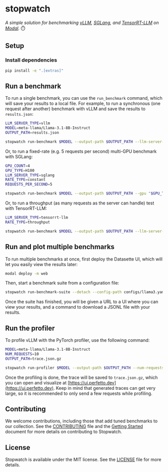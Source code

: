 # stopwatch

_A simple solution for benchmarking [vLLM](https://docs.vllm.ai/en/latest/), [SGLang](https://docs.sglang.ai/), and [TensorRT-LLM](https://github.com/NVIDIA/TensorRT-LLM) on [Modal](https://modal.com/)._ ⏱️

## Setup

### Install dependencies

```bash
pip install -e ".[extras]"
```

## Run a benchmark

To run a single benchmark, you can use the `run_benchmark` command, which will save your results to a local file.
For example, to run a synchronous (one request after another) benchmark with vLLM and save the results to `results.json`:

```bash
LLM_SERVER_TYPE=vllm
MODEL=meta-llama/Llama-3.1-8B-Instruct
OUTPUT_PATH=results.json

stopwatch run-benchmark $MODEL --output-path $OUTPUT_PATH --llm-server-type $LLM_SERVER_TYPE
```

Or, to run a fixed-rate (e.g. 5 requests per second) multi-GPU benchmark with SGLang:

```bash
GPU_COUNT=4
GPU_TYPE=H100
LLM_SERVER_TYPE=sglang
RATE_TYPE=constant
REQUESTS_PER_SECOND=5

stopwatch run-benchmark $MODEL --output-path $OUTPUT_PATH --gpu "$GPU_TYPE:$GPU_COUNT" --model $MODEL --llm-server-type $LLM_SERVER_TYPE --rate-type $RATE_TYPE --rate $REQUESTS_PER_SECOND --llm-server-config "{\"extra_args\": [\"--tp-size\", \"$GPU_COUNT\"]}"
```

Or, to run a throughput (as many requests as the server can handle) test with TensorRT-LLM:

```bash
LLM_SERVER_TYPE=tensorrt-llm
RATE_TYPE=throughput

stopwatch run-benchmark $MODEL --output-path $OUTPUT_PATH --llm-server-type $LLM_SERVER_TYPE --rate-type $RATE_TYPE
```

## Run and plot multiple benchmarks

To run multiple benchmarks at once, first deploy the Datasette UI, which will let you easily view the results later:

```bash
modal deploy -m web
```

Then, start a benchmark suite from a configuration file:

```bash
stopwatch run-benchmark-suite --detach --config-path configs/llama3.yaml
```

Once the suite has finished, you will be given a URL to a UI where you can view your results, and a command to download a JSONL file with your results.

## Run the profiler

To profile vLLM with the PyTorch profiler, use the following command:

```bash
MODEL=meta-llama/Llama-3.1-8B-Instruct
NUM_REQUESTS=10
OUTPUT_PATH=trace.json.gz

stopwatch run-profiler $MODEL --output-path $OUTPUT_PATH --num-requests $NUM_REQUESTS
```

Once the profiling is done, the trace will be saved to `trace.json.gz`, which you can open and visualize at [https://ui.perfetto.dev](https://ui.perfetto.dev).
Keep in mind that generated traces can get very large, so it is recommended to only send a few requests while profiling.

## Contributing

We welcome contributions, including those that add tuned benchmarks to our collection.
See the [CONTRIBUTING](/CONTRIBUTING.md) file and the [Getting Started](https://github.com/modal-labs/stopwatch/wiki/Getting-Started) document for more details on contributing to Stopwatch.

## License

Stopwatch is available under the MIT license. See the [LICENSE](/LICENSE.md) file for more details.
